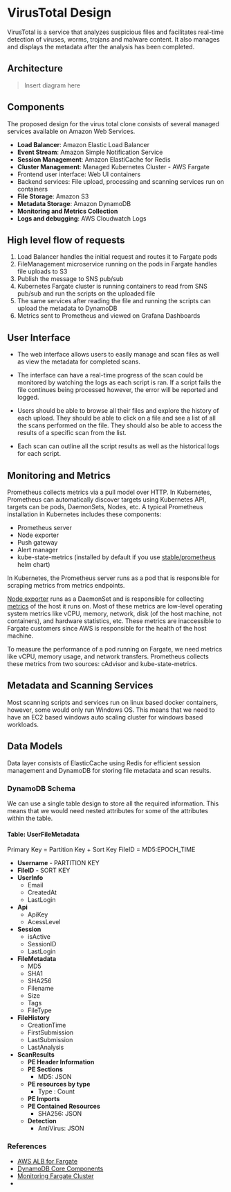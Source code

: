 # VirusTotal Design

VirusTotal is a service that analyzes suspicious files and facilitates real-time detection of viruses, worms, trojans and malware content. It also manages and displays the metadata after the analysis has been completed.

## Architecture

  >Insert diagram here

## Components
The proposed design for the virus total clone consists of several managed services available on Amazon Web Services.

-  **Load Balancer**:  Amazon Elastic Load Balancer
-  **Event Stream**: Amazon Simple Notification Service
-  **Session Management**: Amazon ElastiCache for Redis
-  **Cluster Management**: Managed Kubernetes Cluster - AWS Fargate
 - Frontend user interface: Web UI containers
 - Backend services: File upload, processing and scanning services run on containers	 
-  **File Storage**: Amazon S3
-  **Metadata Storage**: Amazon DynamoDB
-  **Monitoring and Metrics Collection**
-  **Logs and debugging**: AWS Cloudwatch Logs

## High level flow of requests 

 1. Load Balancer handles the initial request and routes it to Fargate pods
 2. FileManagement microservice running on the pods in Fargate handles file uploads to S3
 3. Publish the message to SNS pub/sub
 4. Kubernetes Fargate cluster is running containers to read from SNS pub/sub and run the scripts on the uploaded file
 5. The same services after reading the file and running the scripts can upload the metadata to DynamoDB
 6. Metrics sent to Prometheus and viewed on Grafana Dashboards
 
## User Interface

 - The web interface allows users to easily manage and scan files as well as view the metadata for completed scans.
 
 - The interface can have a real-time progress of the scan could be monitored by watching the logs as each script is ran. If a script fails the file continues being processed however, the error will be reported and logged.
 
 - Users should be able to browse all their files and explore the history of each upload. They should be able to click on a file and see a list of all the scans performed on the file. They should also be able to access the results of a specific scan from the list.
 
 - Each scan can outline all the script results as well as the historical logs for each script.
 
## Monitoring and Metrics
 
 Prometheus collects metrics via a pull model over HTTP. In Kubernetes, Prometheus can automatically discover targets using Kubernetes API, targets can be pods, DaemonSets, Nodes, etc. A typical Prometheus installation in Kubernetes includes these components:

-   Prometheus server
-   Node exporter
-   Push gateway
-   Alert manager
-   kube-state-metrics (installed by default if you use  [stable/prometheus](https://github.com/helm/charts/tree/master/stable/prometheus)  helm chart)

In Kubernetes, the Prometheus server runs as a pod that is responsible for scraping metrics from metrics endpoints.

[Node exporter](https://github.com/prometheus/node_exporter)  runs as a DaemonSet and is responsible for collecting  [metrics](https://github.com/prometheus/node_exporter#enabled-by-default)  of the host it runs on. Most of these metrics are low-level operating system metrics like vCPU, memory, network, disk (of the host machine, not containers), and hardware statistics, etc. These metrics are inaccessible to Fargate customers since AWS is responsible for the health of the host machine.

To measure the performance of a pod running on Fargate, we need metrics like vCPU, memory usage, and network transfers. Prometheus collects these metrics from two sources: cAdvisor and kube-state-metrics.

##  Metadata and Scanning Services

Most scanning scripts and services run on linux based docker containers, however, some would only run Windows OS.
This means that we need to have an EC2 based windows auto scaling cluster for windows based workloads.

## Data Models
Data layer consists of ElasticCache using Redis for efficient session management and DynamoDB for storing file metadata and scan results.

### DynamoDB Schema
We can use a single table design to store all the required information. This means that we would need nested attributes for some of the attributes within the table.
#### Table: UserFileMetadata

Primary Key = Partition Key + Sort Key
FileID  = MD5:EPOCH_TIME 	   

 - **Username** - PARTITION KEY
 - **FileID** - SORT KEY
- **UserInfo**
	 - Email
	 - CreatedAt
	 - LastLogin
 - **Api**
	 - ApiKey 
	 - AcessLevel
 - **Session**
	- isActive
	-  SessionID
	- LastLogin	 
- **FileMetadata**
	-   MD5
	-   SHA1
	-   SHA256
	-   Filename
	-   Size
	-   Tags
	-   FileType
- **FileHistory**
	- CreationTime
	- FirstSubmission
	- LastSubmission
	- LastAnalysis
- **ScanResults**
	-   **PE Header Information**
	-   **PE Sections**
	    -   MD5: JSON
	-   **PE resources by type**
	    -   Type : Count
	- **PE Imports**
	- **PE Contained Resources**
		- SHA256: JSON
	- **Detection**
		- AntiVirus: JSON

			
    










### References
- [AWS ALB for Fargate](https://aws.amazon.com/blogs/containers/using-alb-ingress-controller-with-amazon-eks-on-fargate/)
- [DynamoDB Core Components](https://docs.aws.amazon.com/amazondynamodb/latest/developerguide/HowItWorks.CoreComponents.html)
-  [Monitoring Fargate Cluster](https://aws.amazon.com/blogs/containers/monitoring-amazon-eks-on-aws-fargate-using-prometheus-and-grafana/)
- 
